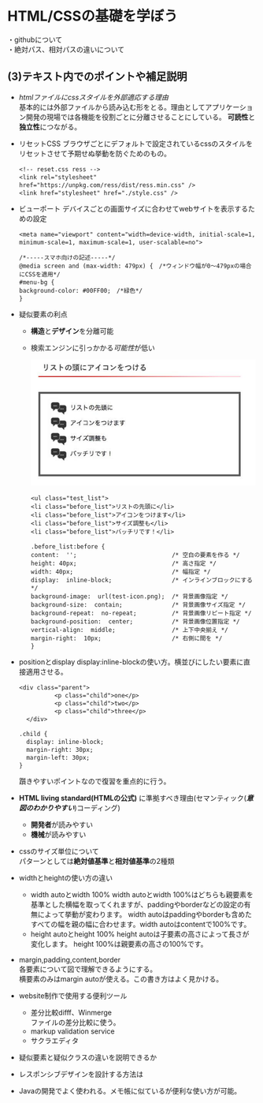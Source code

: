 # HTML/CSSの基礎を学ぼう
・githubについて<br>
・絶対パス、相対パスの違いについて



## (3)テキスト内でのポイントや補足説明
- _htmlファイルにcssスタイルを外部適応する理由_<br>
基本的には外部ファイルから読み込む形をとる。理由としてアプリケーション開発の現場では各機能を役割ごとに分離させることにしている。
**可読性**と**独立性**につながる。
- リセットCSS
  ブラウザごとにデフォルトで設定されているcssのスタイルをリセットさせて予期せぬ挙動を防ぐためのもの。
  ```
  <!-- reset.css ress -->
  <link rel="stylesheet" href="https://unpkg.com/ress/dist/ress.min.css" />
  <link href="stylesheet" href="./style.css" />
  ```
 
- ビューポート
  デバイスごとの画面サイズに合わせてwebサイトを表示するための設定
  ```
  <meta name="viewport" content="width=device-width, initial-scale=1, minimum-scale=1, maximum-scale=1, user-scalable=no">
  ```
  ```
  /*-----スマホ向けの記述-----*/
  @media screen and (max-width: 479px) {　/*ウィンドウ幅が0～479pxの場合にCSSを適用*/
  #menu-bg {
  background-color: #00FF00;　/*緑色*/
  }
  ```
- 疑似要素の利点
  - **構造**と**デザイン**を分離可能
  - 検索エンジンに引っかかる*可能性*が低い
    
    <img src="./test_icon.jpg">
    
    ```
    <ul class="test_list">
    <li class="before_list">リストの先頭に</li>
    <li class="before_list">アイコンをつけます</li>
    <li class="before_list">サイズ調整も</li>
    <li class="before_list">バッチリです！</li>
    ```
    ```
    .before_list:before {
    content:  '';                           /* 空白の要素を作る */
    height: 40px;                           /* 高さ指定 */
    width: 40px;                            /* 幅指定 */
    display:  inline-block;                 /* インラインブロックにする */
    background-image:  url(test-icon.png);  /* 背景画像指定 */
    background-size:  contain;              /* 背景画像サイズ指定 */
    background-repeat:  no-repeat;          /* 背景画像リピート指定 */
    background-position:  center;           /* 背景画像位置指定 */
    vertical-align:  middle;                /* 上下中央揃え */
    margin-right:  10px;                    /* 右側に間を */
    }
    ```

- positionとdisplay
  display:inline-blockの使い方。横並びにしたい要素に直接適用させる。
  ```
  <div class="parent">
            <p class="child">one</p>
            <p class="child">two</p>
            <p class="child">three</p>
    </div>
  ```
  ```
  .child {
    display: inline-block;
    margin-right: 30px;
    margin-left: 30px;
  }
  ```

  躓きやすいポイントなので復習を重点的に行う。
- **HTML living standard(HTMLの公式)** に準拠すべき理由(セマンティック(***意図のわかりやすい***)コーディング)
  - **開発者**が読みやすい
  - **機械**が読みやすい
- cssのサイズ単位について<br>
 パターンとしては**絶対値基準**と**相対値基準**の2種類
- widthとheightの使い方の違い
  - width autoとwidth 100%
    width autoとwidth 100%はどちらも親要素を基準とした横幅を取ってくれますが、paddingやborderなどの設定の有無によって挙動が変わります。
    width autoはpaddingやborderも含めたすべての幅を親の幅に合わせます。width autoはcontentで100%です。  
  - height autoとheight 100%
    height autoは子要素の高さによって長さが変化します。
    height 100%は親要素の高さの100%です。  
- margin,padding,content,border<br>
 各要素について図で理解できるようにする。<br>
 横要素のみはmargin autoが使える。この書き方はよく見かける。
- website制作で使用する便利ツール
  - 差分比較difff、Winmerge<br>
    ファイルの差分比較に使う。
  - markup validation service
  - サクラエディタ<br>
- 疑似要素と疑似クラスの違いを説明できるか
- レスポンシブデザインを設計する方法は
- 
    Javaの開発でよく使われる。メモ帳に似ているが便利な使い方が可能。






